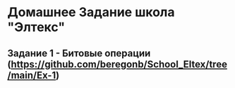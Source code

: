 # Домашнее Задание школа "Элтекс"

## Задание 1 - Битовые операции (https://github.com/beregonb/School_Eltex/tree/main/Ex-1)